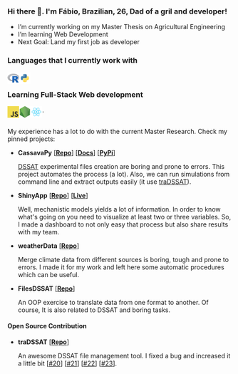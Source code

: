 ### Hi there 👋. I'm Fábio, Brazilian, 26, Dad of a gril and developer!
- I’m currently working on my Master Thesis on Agricultural Engineering
- I’m learning Web Development
- Next Goal: Land my first job as developer

### Languages that I currently work with

<img align="left" alt="R" width="26px" src="https://github.com/github/explore/blob/master/topics/r/r.png" />
<img align="left" alt="Python" width="26px" src="https://github.com/github/explore/blob/master/topics/python/python.png" />

<br />

### Learning Full-Stack Web development

<img align="left" alt="JavaScript" width="26px" src="https://raw.githubusercontent.com/github/explore/80688e429a7d4ef2fca1e82350fe8e3517d3494d/topics/javascript/javascript.png" />
<img align="left" alt="Node.js" width="26px" src="https://raw.githubusercontent.com/github/explore/80688e429a7d4ef2fca1e82350fe8e3517d3494d/topics/nodejs/nodejs.png" /> 
<img align="left" alt="React" width="26px" src="https://raw.githubusercontent.com/github/explore/80688e429a7d4ef2fca1e82350fe8e3517d3494d/topics/react/react.png" />. 

<br/>
<br/>

My experience has a lot to do with the current Master Research. Check my pinned projects:

- **CassavaPy** [**[Repo](https://github.com/FabioSeixas/CassavaPy)**] [[**Docs**](https://cassavapy.readthedocs.io/)] [[**PyPi**](https://pypi.org/project/CassavaPy/)]

  [DSSAT](https://dssat.net/) experimental files creation are boring and prone to errors. This project automates the process (a lot). Also, we can run simulations from command line and extract outputs easily (it use [traDSSAT](https://github.com/julienmalard/traDSSAT)).

- **ShinyApp** [[**Repo**](https://github.com/FabioSeixas/ShinyApp)] [[**Live**](https://cassava.shinyapps.io/cassava/)]

  Well, mechanistic models yields a lot of information. In order to know what's going on you need to visualize at least two or three variables. So, I made a dashboard to not only easy that process but also share results with my team.
  
- **weatherData** [[**Repo**](https://github.com/FabioSeixas/weatherData)]

  Merge climate data from different sources is boring, tough and prone to errors. I made it for my work and left here some automatic procedures which can be useful. 
 
- **FilesDSSAT** [[**Repo**](https://github.com/FabioSeixas/FilesDSSAT)]

  An OOP exercise to translate data from one format to another. Of course, It is also related to DSSAT and boring tasks.

#### Open Source Contribution

- **traDSSAT** [[**Repo**](https://github.com/julienmalard/traDSSAT)]

  An awesome DSSAT file management tool. I fixed a bug and increased it a little bit [[#20](https://github.com/julienmalard/traDSSAT/pull/20)] [[#21](https://github.com/julienmalard/traDSSAT/pull/21)] [[#22](https://github.com/julienmalard/traDSSAT/pull/22)] [[#23](https://github.com/julienmalard/traDSSAT/pull/23)].
